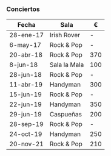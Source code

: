 ### Conciertos

Fecha|Sala|€
------|----|----
28-ene-17|	Irish Rover|-
6-may-17|	Rock & Pop|-
20-abr-18|	Rock & Pop|370
8-jun-18|	Sala la Mala|100
28-jun-18|	Rock & Pop|-
11-abr-19|	Handyman|300
15-jun-19|	Rock & Pop|-
22-jun-19|	Handyman|350
29-jun-19|	Caspueñas|200
28-sep-19|	Rock & Pop|-
24-oct-19|	Handyman|250
20-nov-21|	Rock & Pop|210
